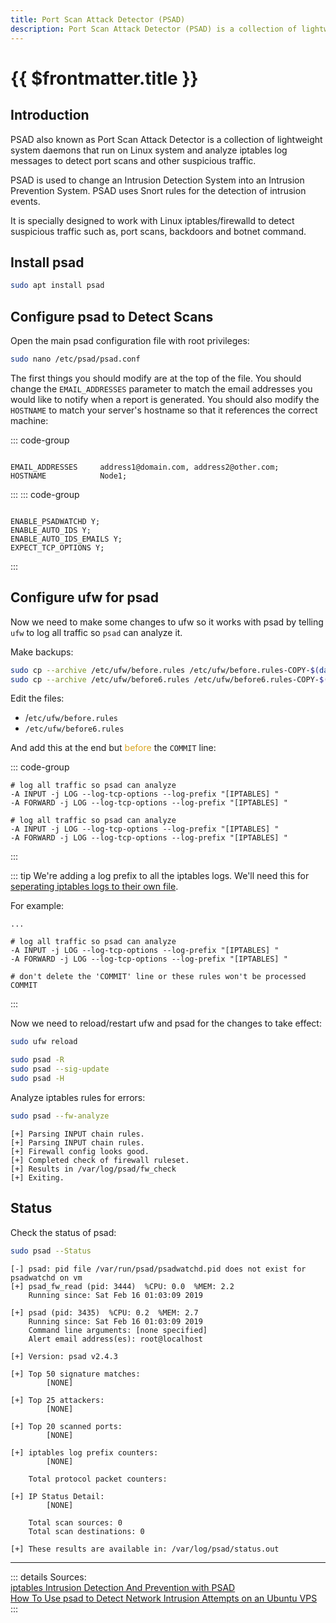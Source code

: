 ```yaml
---
title: Port Scan Attack Detector (PSAD)
description: Port Scan Attack Detector (PSAD) is a collection of lightweight system daemons that run on Linux system and analyze iptables log messages to detect port scans and other suspicious traffic.
---
```


# {{ $frontmatter.title }}

## Introduction

PSAD also known as Port Scan Attack Detector is a collection of lightweight system daemons that run on Linux system and
analyze iptables log messages to detect port scans and other suspicious traffic.

PSAD is used to change an Intrusion Detection System into an Intrusion Prevention System. PSAD uses Snort rules for the
detection of intrusion events.

It is specially designed to work with Linux iptables/firewalld to detect suspicious traffic such as, port scans,
backdoors and botnet command.

## Install psad

``` bash
sudo apt install psad
```

## Configure psad to Detect Scans

Open the main psad configuration file with root privileges:

``` bash
sudo nano /etc/psad/psad.conf
```

The first things you should modify are at the top of the file. You should change the `EMAIL_ADDRESSES` parameter to match
the email addresses you would like to notify when a report is generated. You should also modify the `HOSTNAME` to match
your server's hostname so that it references the correct machine:

::: code-group
``` [/etc/psad/psad.conf]

EMAIL_ADDRESSES     address1@domain.com, address2@other.com;
HOSTNAME            Node1;
```
:::
::: code-group
``` [/etc/psad/psad.conf]

ENABLE_PSADWATCHD Y;
ENABLE_AUTO_IDS Y;
ENABLE_AUTO_IDS_EMAILS Y;
EXPECT_TCP_OPTIONS Y;
```
:::

## Configure ufw for psad

Now we need to make some changes to ufw so it works with psad by telling `ufw` to log all traffic so `psad` can analyze it.

Make backups:

``` bash
sudo cp --archive /etc/ufw/before.rules /etc/ufw/before.rules-COPY-$(date +"%Y%m%d%H%M%S")
sudo cp --archive /etc/ufw/before6.rules /etc/ufw/before6.rules-COPY-$(date +"%Y%m%d%H%M%S")
```

Edit the files:

- /`etc/ufw/before.rules`
- `/etc/ufw/before6.rules`

And add this at the end but <a style="color:goldenrod;">before</a> the `COMMIT` line:

::: code-group
``` [/etc/ufw/before.rules]
# log all traffic so psad can analyze
-A INPUT -j LOG --log-tcp-options --log-prefix "[IPTABLES] "
-A FORWARD -j LOG --log-tcp-options --log-prefix "[IPTABLES] "
```
``` [/etc/ufw/before6.rules]
# log all traffic so psad can analyze
-A INPUT -j LOG --log-tcp-options --log-prefix "[IPTABLES] "
-A FORWARD -j LOG --log-tcp-options --log-prefix "[IPTABLES] "
```
:::

::: tip
We're adding a log prefix to all the iptables logs. We'll need this
for [seperating iptables logs to their own file](https://github.com/imthenachoman/How-To-Secure-A-Linux-Server#ns-separate-iptables-log-file).

For example:

```
...

# log all traffic so psad can analyze
-A INPUT -j LOG --log-tcp-options --log-prefix "[IPTABLES] "
-A FORWARD -j LOG --log-tcp-options --log-prefix "[IPTABLES] "

# don't delete the 'COMMIT' line or these rules won't be processed
COMMIT
```
:::


Now we need to reload/restart ufw and psad for the changes to take effect:

``` bash
sudo ufw reload

sudo psad -R
sudo psad --sig-update
sudo psad -H
```

Analyze iptables rules for errors:

``` bash
sudo psad --fw-analyze
```

```
[+] Parsing INPUT chain rules.
[+] Parsing INPUT chain rules.
[+] Firewall config looks good.
[+] Completed check of firewall ruleset.
[+] Results in /var/log/psad/fw_check
[+] Exiting.
```

## Status

Check the status of psad:

``` bash
sudo psad --Status
```

```
[-] psad: pid file /var/run/psad/psadwatchd.pid does not exist for psadwatchd on vm
[+] psad_fw_read (pid: 3444)  %CPU: 0.0  %MEM: 2.2
    Running since: Sat Feb 16 01:03:09 2019

[+] psad (pid: 3435)  %CPU: 0.2  %MEM: 2.7
    Running since: Sat Feb 16 01:03:09 2019
    Command line arguments: [none specified]
    Alert email address(es): root@localhost

[+] Version: psad v2.4.3

[+] Top 50 signature matches:
        [NONE]

[+] Top 25 attackers:
        [NONE]

[+] Top 20 scanned ports:
        [NONE]

[+] iptables log prefix counters:
        [NONE]

    Total protocol packet counters:

[+] IP Status Detail:
        [NONE]

    Total scan sources: 0
    Total scan destinations: 0

[+] These results are available in: /var/log/psad/status.out
```

---
::: details Sources:  
[iptables Intrusion Detection And Prevention with PSAD](https://github.com/imthenachoman/How-To-Secure-A-Linux-Server#iptables-intrusion-detection-and-prevention-with-psad)  
[How To Use psad to Detect Network Intrusion Attempts on an Ubuntu VPS](https://www.digitalocean.com/community/tutorials/how-to-use-psad-to-detect-network-intrusion-attempts-on-an-ubuntu-vps)  
:::
